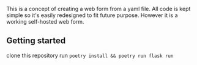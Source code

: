 This is a concept of creating a web form from a yaml file.
All code is kept simple so it's easily redesigned to fit future purpose. However it is a working self-hosted web form.

## Getting started
clone this repository
run ```poetry install && poetry run flask run```

